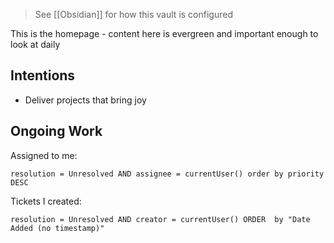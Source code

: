 > See [[Obsidian]] for how this vault is configured

This is the homepage - content here is evergreen and important enough to look at daily

## Intentions

* Deliver projects that bring joy

## Ongoing Work

Assigned to me:

```jira-search
resolution = Unresolved AND assignee = currentUser() order by priority DESC
```

Tickets I created:

```jira-search
resolution = Unresolved AND creator = currentUser() ORDER  by "Date Added (no timestamp)"
```
